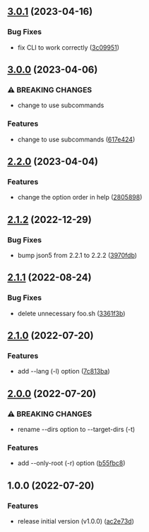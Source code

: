 ## [3.0.1](https://github.com/haru52/base_template_cli/compare/v3.0.0...v3.0.1) (2023-04-16)


### Bug Fixes

* fix CLI to work correctly ([3c09951](https://github.com/haru52/base_template_cli/commit/3c099519b8f89412c7f307749a74238b18482621))

## [3.0.0](https://github.com/haru52/base_template_cli/compare/v2.2.0...v3.0.0) (2023-04-06)


### ⚠ BREAKING CHANGES

* change to use subcommands

### Features

* change to use subcommands ([617e424](https://github.com/haru52/base_template_cli/commit/617e424053cc7290cf2888df0c11a44ef9823e16))

## [2.2.0](https://github.com/haru52/base_template_cli/compare/v2.1.2...v2.2.0) (2023-04-04)


### Features

* change the option order in help ([2805898](https://github.com/haru52/base_template_cli/commit/280589817671d64f5ee387eb55ca4fd225dadc15))

## [2.1.2](https://github.com/haru52/base_template_cli/compare/v2.1.1...v2.1.2) (2022-12-29)


### Bug Fixes

* bump json5 from 2.2.1 to 2.2.2 ([3970fdb](https://github.com/haru52/base_template_cli/commit/3970fdb4e5cfcf5ec89eaba73d586cef99b2e037))

## [2.1.1](https://github.com/haru52/base_template_cli/compare/v2.1.0...v2.1.1) (2022-08-24)


### Bug Fixes

* delete unnecessary foo.sh ([3361f3b](https://github.com/haru52/base_template_cli/commit/3361f3bff4855bd9ffee2791b78f021b2aba78ca))

## [2.1.0](https://github.com/haru52/base_template_cli/compare/v2.0.0...v2.1.0) (2022-07-20)


### Features

* add --lang (-l) option ([7c813ba](https://github.com/haru52/base_template_cli/commit/7c813baf76dd86c7188495c99ff78344c487d7e4))

## [2.0.0](https://github.com/haru52/base_template_cli/compare/v1.0.0...v2.0.0) (2022-07-20)


### ⚠ BREAKING CHANGES

* rename --dirs option to --target-dirs (-t)

### Features

* add --only-root (-r) option ([b55fbc8](https://github.com/haru52/base_template_cli/commit/b55fbc8ab8bc5554d606c01472f2f9074215691f))

## 1.0.0 (2022-07-20)


### Features

* release initial version (v1.0.0) ([ac2e73d](https://github.com/haru52/base_template_cli/commit/ac2e73d72a92288bc97b79d7f2de635a4b5db651))

